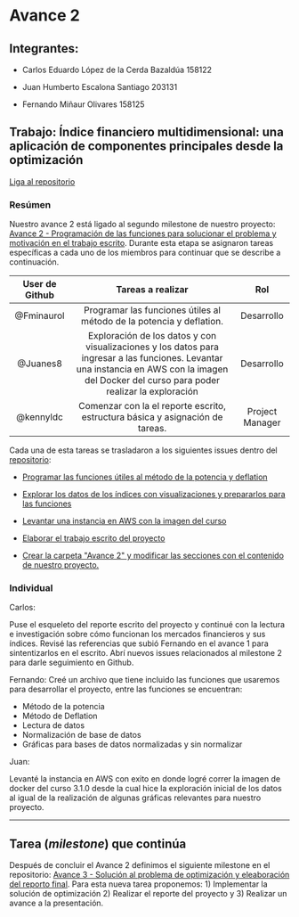 # Avance 2

## Integrantes:

* Carlos Eduardo López de la Cerda Bazaldúa 158122

* Juan Humberto Escalona Santiago 203131

* Fernando Miñaur Olivares 158125

## Trabajo: Índice financiero multidimensional: una aplicación de componentes principales desde la optimización

[Liga al repositorio](https://github.com/kennyldc/proyecto_final_opt21_eq8)

### Resúmen

Nuestro avance 2 está ligado al segundo milestone de nuestro proyecto: [Avance 2 - Programación de las funciones para solucionar el problema y motivación en el trabajo escrito](https://github.com/kennyldc/proyecto_final_opt21_eq8/milestone/2). Durante esta etapa se asignaron tareas específicas a cada uno de los miembros para continuar que se describe a continuación.


User de Github | Tareas a realizar | Rol |
|:---:|:---:|:---:|
|@Fminaurol| Programar las funciones útiles al método de la potencia y deflation. | Desarrollo |
|@Juanes8| Exploración de los datos y con visualizaciones y los datos para ingresar a las funciones. Levantar una instancia en AWS con la imagen del Docker del curso para poder realizar la exploración| Desarrollo |
|@kennyldc| Comenzar con la el reporte escrito, estructura básica y asignación de tareas. | Project Manager |

Cada una de esta tareas se trasladaron a los siguientes issues dentro del [repositorio](https://github.com/kennyldc/proyecto_final_opt21_eq8):

- [Programar las funciones útiles al método de la potencia y deflation](https://github.com/kennyldc/proyecto_final_opt21_eq8/issues/6)

- [Explorar los datos de los índices con visualizaciones y prepararlos para las funciones](https://github.com/kennyldc/proyecto_final_opt21_eq8/issues/9)

- [Levantar una instancia en AWS con la imagen del curso](https://github.com/kennyldc/proyecto_final_opt21_eq8/issues/11)

- [Elaborar el trabajo escrito del proyecto](https://github.com/kennyldc/proyecto_final_opt21_eq8/issues/8)

- [Crear la carpeta "Avance 2" y modificar las secciones con el contenido de nuestro proyecto.](https://github.com/kennyldc/proyecto_final_opt21_eq8/issues/12)


### Individual

Carlos:

Puse el esqueleto del reporte escrito del proyecto y continué con la lectura e investigación sobre cómo funcionan los mercados financieros y sus índices. Revisé las referencias que subió Fernando en el avance 1 para sintentizarlos en el escrito. Abrí nuevos issues relacionados al milestone 2 para darle seguimiento en Github.

Fernando:
Creé un archivo que tiene incluido las funciones que usaremos para desarrollar el proyecto, entre las funciones se encuentran:
- Método de la potencia
- Método de Deflation
- Lectura de datos
- Normalización de base de datos
- Gráficas para bases de datos normalizadas y sin normalizar

Juan: 

Levanté la instancia en AWS con exito en donde logré correr la imagen de docker del curso 3.1.0 desde la cual hice la exploración inicial de los datos al igual de la realización de algunas gráficas relevantes para nuestro proyecto. 

---

## Tarea (*milestone*) que continúa

Después de concluir el Avance 2 definimos el siguiente milestone en el repositorio: [Avance 3 - Solución al problema de optimización y eleaboración del reporto final](https://github.com/kennyldc/proyecto_final_opt21_eq8/milestone/3). Para esta nueva tarea proponemos: 1) Implementar la solución de optimización 2) Realizar el reporte del proyecto y 3) Realizar un avance a la presentación.
